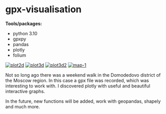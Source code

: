 # gpx-visualisation

**Tools/packages:**
- python 3.10
- gpxpy
- pandas
- plotly
- folium

<a href="https://imgbb.com/"><img src="https://i.ibb.co/ynnTdRq/plot2d.png" alt="plot2d" border="0"></a>
<a href="https://ibb.co/sms26Ss"><img src="https://i.ibb.co/r75mcP5/plot3d.png" alt="plot3d" border="0"></a>
<a href="https://ibb.co/wSMf1Xz"><img src="https://i.ibb.co/tq895tJ/plot3d2.png" alt="plot3d2" border="0"></a>
<a href="https://ibb.co/BVgpwnf"><img src="https://i.ibb.co/vxJFDXc/map-1.png" alt="map-1" border="0"></a>

Not so long ago there was a weekend walk in the Domodedovo district of the Moscow region. In this case a gpx file was recorded, which was interesting to work with. I discovered plotly with useful and beautiful interactive graphs. 

In the future, new functions will be added, work with geopandas, shapely and much more.